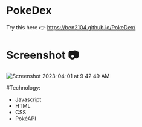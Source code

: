 # PokeDex
Try this here 👉 https://ben2104.github.io/PokeDex/

# Screenshot  :camera:
![Screenshot 2023-04-01 at 9 42 49 AM](https://user-images.githubusercontent.com/103481356/229303605-f8176d4a-002f-4af4-bebb-dab9d2da1ef2.png)

#Technology:
<ul> 
 <li> Javascript </li>
 <li> HTML </li>
 <li> CSS </li>
 <li> PokéAPI </li>
 
 
</ol>
